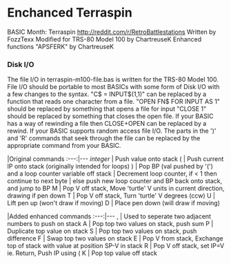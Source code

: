 # Enchanced Terraspin
BASIC Month: Terraspin
<http://reddit.com/r/RetroBattlestations>
Written by FozzTexx
Modified for TRS-80 Model 100 by ChartreuseK
Enhanced functions "APSFERK" by ChartreuseK

### Disk I/O
The file I/O in terraspin-m100-file.bas is written for the TRS-80 Model 100.
File I/O should be portable to most BASICs with some form of Disk I/O with a few changes to the syntax.
"C$ = INPUT$(1,1)" can be replaced by a function that reads one character from a file. 
"OPEN FN$ FOR INPUT AS 1" should be replaced by something that opens a file for input
"CLOSE 1" should be replaced by something that closes the open file.
If your BASIC has a way of rewinding a file then CLOSE+OPEN can be replaced by a rewind. 
If your BASIC supports random access file I/O. The parts in the ')' and 'R' commands that seek through the file can be replaced by the appropriate command from your BASIC.



   |Original commands
:---:|---
*integer* | Push value onto stack
(	| 	Push current IP onto stack (originally intended for loops)
)   |   Pop BP (val pushed by '(') and a loop counter variable off stack
	|   Decrement loop counter, if < 1 then continue to next byte
	|   else push new loop counter and BP back onto stack, and jump to BP
M	|   Pop V off stack, Move 'turtle' V units in current direction, drawing if pen down
T	|   Pop V off stack, Turn 'turtle' V degrees (ccw)
U	|   Lift pen up (won't draw if moving)
D	|   Place pen down (will draw if moving)


   |Added enhanced commands
:---:|---
,	| 	Used to seperate two adjacent numbers to push on stack
A   |   Pop top two values on stack, push sum
P	|	Duplicate top value on stack
S	| 	Pop top two values on stack, push difference
F	|	Swap top two values on stack
E	|	Pop V from stack, Exchange top of stack with value at position SP-V in stack
R	|	Pop V off stack, set IP=V ie. Return, Push IP using (
K	| 	Pop top value off stack


